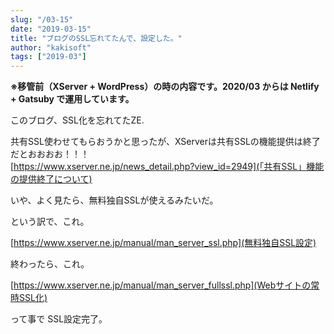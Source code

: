 ```yaml
---
slug: "/03-15"
date: "2019-03-15"
title: "ブログのSSL忘れてたんで、設定した。"
author: "kakisoft"
tags: ["2019-03"]
---
```

**※移管前（XServer + WordPress）の時の内容です。2020/03 からは Netlify + Gatsuby で運用しています。**  


このブログ、SSL化を忘れてたZE.  

共有SSL使わせてもらおうかと思ったが、XServerは共有SSLの機能提供は終了だとおおおお！！！  
[https://www.xserver.ne.jp/news_detail.php?view_id=2949](「共有SSL」機能の提供終了について)

いや、よく見たら、無料独自SSLが使えるみたいだ。  

という訳で、これ。  

[https://www.xserver.ne.jp/manual/man_server_ssl.php](無料独自SSL設定)

終わったら、これ。  

[https://www.xserver.ne.jp/manual/man_server_fullssl.php](Webサイトの常時SSL化)

って事で SSL設定完了。  


